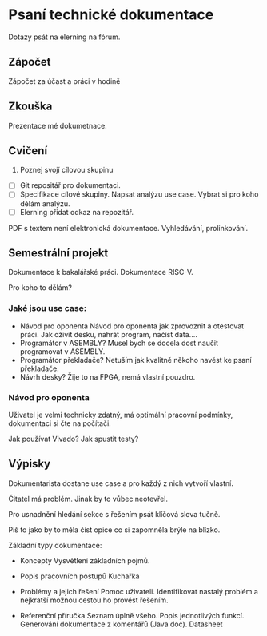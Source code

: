 # Psaní technické dokumentace
Dotazy psát na elerning na fórum.

## Zápočet
Zápočet za účast a práci v hodině

## Zkouška
Prezentace mé dokumetnace.

## Cvičení
1. Poznej svojí cílovou skupinu
- [ ] Git repositář pro dokumentaci. 
- [ ] Specifikace cílové skupiny. 
Napsat analýzu use case. Vybrat si pro koho dělám analýzu. 
- [ ] Elerning přidat odkaz na repozitář. 

PDF s textem není elektronická dokumentace. Vyhledávání, prolinkování.

## Semestrální projekt
Dokumentace k bakalářské práci.
Dokumentace RISC-V.

Pro koho to dělám?

### Jaké jsou use case:
- Návod pro oponenta
Návod pro oponenta jak zprovoznit a otestovat práci. 
Jak oživit desku, nahrát program, načíst data....
- Programátor v ASEMBLY?
Musel bych se docela dost naučit programovat v ASEMBLY.
- Programátor překladače? 
Netuším jak kvalitně někoho navést ke psaní překladače.
- Návrh desky?
Žije to na FPGA, nemá vlastní pouzdro. 

### Návod pro oponenta
Uživatel je velmi technicky zdatný, má optimální pracovní podmínky, dokumentaci si čte na počítači. 

Jak používat Vivado?
Jak spustit testy?

## Výpisky

Dokumentarista dostane use case a pro každý z nich vytvoří vlastní.

Čitatel má problém. Jinak by to vůbec neotevřel. 


Pro usnadnění hledání sekce s řešením psát klíčová slova tučně. 

Piš to jako by to měla číst opice co si zapomněla brýle na blízko. 

Základní typy dokumentace:
- Koncepty 
Vysvětlení základních pojmů.

- Popis pracovních postupů
Kuchařka

- Problémy a jejich řešení
Pomoc uživateli.
Identifikovat nastalý problém a nejkratší možnou cestou ho provést řešením. 

- Referenční příručka
Seznam úplně všeho.
Popis jednotlivých funkcí. Generování dokumentace z komentářů (Java doc).
Datasheet

